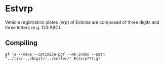 Estvrp
======

Vehicle registration plates (vrp) of Estonia are composed of
three digits and three letters (e.g. 123 ABC).


Compiling
---------

    gf -s --make --optimize-pgf --mk-index --path "../lib/:../Digit/:../Letter/" Estvrp???.gf
